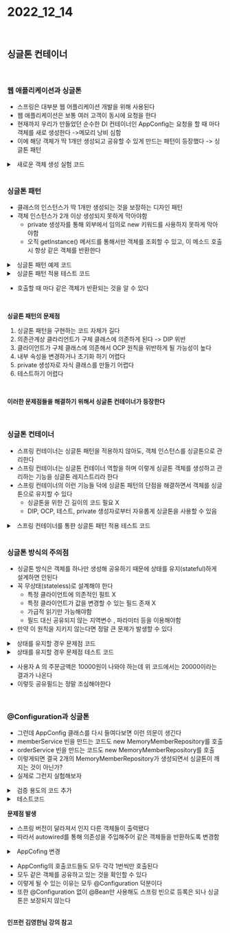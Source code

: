 # 2022_12_14

</br>

## 싱글톤 컨테이너

</br>

### 웹 애플리케이션과 싱글톤

-   스프링은 대부분 웹 어플리케이션 개발을 위해 사용된다
-   웹 애플리케이션은 보통 여러 고객이 동시에 요청을 한다
-   현재까지 우리가 만들었던 순수한 DI 컨테이너인 AppConfig는 요청을 할 때 마다 객체를 새로 생성한다 ->메모리 낭비 심함
-   이에 해당 객체가 딱 1개만 생성되고 공유할 수 있게 만드는 패턴이 등장했다 -> 싱글톤 패턴

<details>
    <summary>&nbsp; 새로운 객체 생성 실험 코드 </summary>
    
    
    public class SingletonTest {
        @Test
        @DisplayName("스프링 없는 순수한 DI 컨테이너")
        void pureContainer() {
            AppConfig appConfig = new AppConfig();
            //1. 조회: 호출할 때 마다 객체를 생성
            MemberService memberService1 = appConfig.memberService();
            //2. 조회: 호출할 때 마다 객체를 생성
            MemberService memberService2 = appConfig.memberService();
            //참조값이 다른 것을 확인
            System.out.println("memberService1 = " + memberService1);
            System.out.println("memberService2 = " + memberService2);
            //memberService1 != memberService2
            assertThat(memberService1).isNotSameAs(memberService2);
        }
    }

</details>

</br>

### 싱글톤 패턴

-   클래스의 인스턴스가 딱 1개만 생성되는 것을 보장하는 디자인 패턴
-   객체 인스턴스가 2개 이상 생성되지 못하게 막아야함
    -   private 생성자를 통해 외부에서 임의로 new 키워드를 사용하지 못하게 막아야함
    -   오직 getInstance() 메서드를 통해서만 객체를 조회할 수 있고, 이 메소드 호출시 항상 같은 객체를 반환한다

<details>
    <summary>&nbsp; 싱글톤 패턴 예제 코드</summary>
    
    
    public class SingletonService {
        //1. static 영역에 객체를 딱 1개만 생성해둔다.
        private static final SingletonService instance = new SingletonService();
        //2. public으로 열어서 객체 인스터스가 필요하면 이 static 메서드를 통해서만 조회하도록 허용한다.
        public static SingletonService getInstance() {
            return instance;
        }  
        //3. 생성자를 private으로 선언해서 외부에서 new 키워드를 사용한 객체 생성을 못하게 막는다.
        private SingletonService() {
        }
        public void logic() {
            System.out.println("싱글톤 객체 로직 호출");
        }
    }

</details>

<details>
    <summary>&nbsp; 싱글톤 패턴 적용 테스트 코드</summary>
    
    
    @Test
    @DisplayName("싱글톤 패턴을 적용한 객체 사용")
    void singletonServiceTest(){
        SingletonService singletonService1 = SingletonService.getInstance();
        SingletonService singletonService2 = SingletonService.getInstance();

        //두 객체가 같은지 확인
        System.out.println(singletonService1);
        System.out.println(singletonService2);

        assertSame(singletonService1, singletonService2);
    }

</details>

-   호출할 때 마다 같은 객체가 반환되는 것을 알 수 있다

</br>

<b> 싱글톤 패턴의 문제점 </b>

1.  싱글톤 패턴을 구현하는 코드 자체가 길다
2.  의존관계상 클라리언트가 구체 클래스에 의존하게 된다 -> DIP 위반
3.  클라이언트가 구체 클래스에 의존해서 OCP 원칙을 위반하게 될 가능성이 높다
4.  내부 속성을 변경하거나 초기화 하기 어렵다
5.  private 생성자로 자식 클래스를 만들기 어렵다
6.  테스트하기 어렵다

</br>

<b> 이러한 문제점들을 해결하기 위해서 싱글톤 컨테이너가 등장한다 </b>

</br>

### 싱글톤 컨테이너

-   스프링 컨테이너는 싱글톤 패턴을 적용하지 않아도, 객체 인스턴스를 싱글톤으로 관리한다
-   스프링 컨테이너는 싱글톤 컨테이너 역할을 하며 이렇게 싱글톤 객체를 생성하고 관리하는 기능을 싱글톤 레지스트리라 한다
-   스프링 컨테이너의 이런 기능들 덕에 싱글톤 패턴의 단점을 해결하면서 객체를 싱글톤으로 유지할 수 있다
    -   싱글톤을 위한 긴 길이의 코드 필요 X
    -   DIP, OCP, 테스트, private 생성자로부터 자유롭게 싱글톤을 사용할 수 있음

<details>
    <summary>&nbsp; 스프링 컨테이너를 통한 싱글톤 패턴 적용 테스트 코드</summary>

    @Test
    @DisplayName("스프링 컨테이너와 싱글톤")
    void SpringContainer(){
        //AppConfig appConfig = new AppConfig();

        ApplicationContext ac = new AnnotationConfigApplicationContext(AppConfig.class);

        //1. 조회 : 호출할 때 마다 객체를 생성
        MemberService memberService1 = ac.getBean("memberService", MemberService.class);

        //2. 조회 : 호출할 때 마닥 객체를 생성
        MemberService memberService2 = ac.getBean("memberService", MemberService.class);

        //참조값이 다른것을 확인
        System.out.println("1 = " + memberService1);
        System.out.println("2 = " + memberService2);

        //memberService1 != memberService2
        Assertions.assertSame(memberService2, memberService1);
    }

</details>

</br>

### 싱글톤 방식의 주의점

-   싱글톤 방식은 객체를 하나만 생성해 공유하기 때문에 상태를 유지(stateful)하게 설계하면 안된다
-   꼭 무상태(stateless)로 설계해야 한다
    -   특정 클라이언트에 의존적인 필트 X
    -   특정 클라이언트가 값을 변경할 수 있는 필드 존재 X
    -   가급적 읽기만 가능해야함
    -   필드 대신 공유되지 않는 지역변수 , 파라미터 등을 이용해야함
-   만약 이 원칙을 지키지 않는다면 정말 큰 문제가 발생할 수 있다
    </br>

<details>
    <summary>&nbsp; 상태를 유지할 경우 문제점 코드 </summary>

    public class StatefulService {
        private int price; //상태를 유지하는 필드
         public void order(String name, int price) {
            System.out.println("name = " + name + " price = " + price);
            this.price = price; //여기가 문제!
        }
        public int getPrice() {
            return price;
        }
    }

</details>

<details>
    <summary>&nbsp; 상태를 유지할 경우 문제점 테스트 코드 </summary>

    class StatefulServiceTest {

    @Test
    void statefulServiceSingleton(){
        ApplicationContext ac = new AnnotationConfigApplicationContext(TestConfig.class);
        StatefulService statefulService1 = ac.getBean(StatefulService.class);
        StatefulService statefulService2 = ac.getBean(StatefulService.class);

        //ThreadA : A사용자 10000원 주문
        int userAPrice = statefulService1.order("userA", 10000);
        //ThreadB : B사용자 20000원 주문
        int userBPrice = statefulService2.order("userB", 20000);

        //int price = statefulService1.getPrice();
        System.out.println("price = "+userAPrice);

        assertEquals(userAPrice , 20000);
    }

    static class TestConfig{

        @Bean
        public StatefulService statefulService(){
            return new StatefulService();
        }

    }

}

</details>

-   사용자 A 의 주문금액은 10000원이 나와야 하는데 위 코드에서는 20000이라는 결과가 나온다
-   이렇듯 공유필드는 정말 조심해야한다

</br>

### @Configuration과 싱글톤

-   그런데 AppConfig 클래스를 다시 들여다보면 이런 의문이 생긴다
-   memberService 빈을 만드는 코드도 new MemoryMemberRepository를 호출
-   orderService 빈을 만드는 코드도 new MemoryMemberRepository를 호출
-   이렇게되면 결국 2개의 MemoryMemberRepository가 생성되면서 싱글톤이 깨지는 것이 아닌가?
-   실제로 그런지 실험해보자

<details>
    <summary>&nbsp; 검증 용도의 코드 추가 </summary>

    //MemberServiceImpl
    public class MemberServiceImpl implements MemberService {
        private final MemberRepository memberRepository;
        //테스트 용도
        public MemberRepository getMemberRepository() {
            return memberRepository;
        }
    }
    //OrderServiceImpl
    public class OrderServiceImpl implements OrderService {
        private final MemberRepository memberRepository;
        //테스트 용도
        public MemberRepository getMemberRepository() {
            return memberRepository;
        }
    }

</details>

<details>
    <summary>&nbsp; 테스트코드 </summary>

    @Test
        void configurationTest(){
            ApplicationContext ac = new AnnotationConfigApplicationContext(AppConfig.class);

            MemberServiceImpl memberService = ac.getBean("memberService", MemberServiceImpl.class);
            OrderServiceImpl orderService = ac.getBean("orderService", OrderServiceImpl.class);
            MemberRepository memberRepository = ac.getBean("memberRepository", MemberRepository.class);

            MemberRepository memberRepository1 = memberService.getMemberRepository();
            MemberRepository memberRepository2 = orderService.getMemberRepository();

            System.out.println("memberService -> memberRepository = " + memberRepository1);
            System.out.println("orderService -> memberRepository = " + memberRepository2);
            System.out.println("memberRepository =" + memberRepository);

            Assertions.assertEquals(memberRepository1, memberRepository2);
            Assertions.assertEquals(memberRepository2, memberRepository);
        }

</details>

<b> 문제점 발생 </b>

-   스프링 버전이 달라져서 인지 다른 객체들이 출력됐다
-   따라서 autowired를 통해 의존성을 주입해주어 같은 객체들을 반환하도록 변경함

<details>
    <summary>&nbsp; AppCofing 변경 </summary>

    @Configuration
    public class AppConfig {

        @Autowired
        MemberRepository memberRepository;

        @Bean
        public MemberService memberService(){
            System.out.println("call AppConfig.memberService");
            return new MemberServiceImpl(memberRepository);
        }
        @Bean
        public static MemberRepository memberRepository() {
            System.out.println("call AppConfig.getMemberRepository");
            return new MemoryMemberRepository();
        }
        @Bean
        public OrderService orderService(){
            System.out.println("call AppConfig.orderService");
            return new OrderServiceImpl(memberRepository, getDiscountPolicy());
        }
        @Bean
        private static DiscountPolicy getDiscountPolicy() {
            return new RateDiscountPolicy();
        }

    }

</details>

-   AppConfig의 호출코드들도 모두 각각 1번씩만 호출된다
-   모두 같은 객체를 공유하고 있는 것을 확인할 수 있다
-   이렇게 될 수 있는 이유는 모두 @Configuration 덕분이다
-   또한 @Configuration 없이 @Bean만 사용해도 스프링 빈으로 등록은 되나 싱글톤은 보장되지 않는다

</br>
<b>인프런 김영한님 강의 참고</b>
